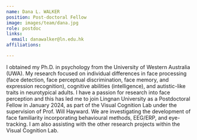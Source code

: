 ```yaml
---
name: Dana L. WALKER 
position: Post-doctoral Fellow
image: images/team/dana.jpg
role: postdoc
links:
  email: danawalker@ln.edu.hk
affiliations:

---
```


I obtained my Ph.D. in psychology from the University of Western Australia (UWA). My research focused on individual differences in face processing (face detection, face perceptual discrimination, face memory, and expression recognition), cognitive abilities (intelligence), and autistic-like traits in neurotypical adults. I have a passion for research into face perception and this has led me to join Lingnan University as a Postdoctoral Fellow in January 2024, as part of the Visual Cognition Lab under the supervision of Prof. Will Hayward. We are investigating the development of face familiarity incorporating behavioural methods, EEG/ERP, and eye-tracking. I am also assisting with the other research projects within the Visual Cognition Lab.

